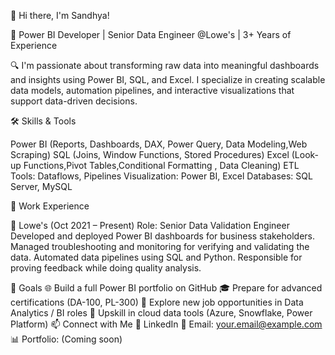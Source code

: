 👋 Hi there, I'm Sandhya!

🎯 Power BI Developer | Senior Data Engineer @Lowe's | 3+ Years of Experience

🔍 I'm passionate about transforming raw data into meaningful dashboards and insights using Power BI, SQL, and Excel. I specialize in creating scalable data models, automation pipelines, and interactive visualizations that support data-driven decisions.


🛠️ Skills & Tools

Power BI (Reports, Dashboards, DAX, Power Query, Data Modeling,Web Scraping)
SQL (Joins, Window Functions, Stored Procedures)
Excel (Look-up Functions,Pivot Tables,Conditional Formatting , Data Cleaning)
ETL Tools: Dataflows, Pipelines
Visualization: Power BI, Excel
Databases: SQL Server, MySQL

💼 Work Experience

🏢 Lowe's (Oct 2021 – Present)
Role: Senior Data Validation Engineer
Developed and deployed Power BI dashboards for business stakeholders.
Managed troubleshooting and monitoring for verifying and validating the data.
Automated data pipelines using SQL and Python.
Responsible for proving feedback while doing quality analysis.

🚀 Goals
🌐 Build a full Power BI portfolio on GitHub
🎓 Prepare for advanced certifications (DA-100, PL-300)
💼 Explore new job opportunities in Data Analytics / BI roles
🧠 Upskill in cloud data tools (Azure, Snowflake, Power Platform)
📫 Connect with Me
💼 LinkedIn
📧 Email: your.email@example.com
📊 Portfolio: (Coming soon)
 

